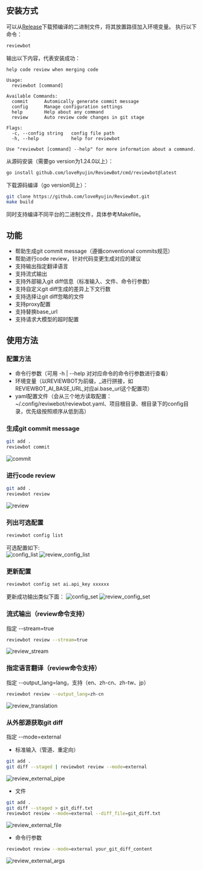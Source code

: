 ## 安装方式
可以从[Release](https://github.com/loveRyujin/ReviewBot/Release)下载预编译的二进制文件，将其放置路径加入环境变量。
执行以下命令：
```sh
reviewbot
```  

输出以下内容，代表安装成功：
```
help code review when merging code

Usage:
  reviewbot [command]

Available Commands:
  commit      Automically generate commit message
  config      Manage configuration settings
  help        Help about any command
  review      Auto review code changes in git stage

Flags:
  -c, --config string   config file path
  -h, --help            help for reviewbot

Use "reviewbot [command] --help" for more information about a command.
```  

从源码安装（需要go version为1.24.0以上）：
```sh
go install github.com/loveRyujin/ReviewBot/cmd/reviewbot@latest
```

下载源码编译（go version同上）：
```sh
git clone https://github.com/loveRyujin/ReviewBot.git
make build
```
同时支持编译不同平台的二进制文件，具体参考Makefile。

## 功能
- 帮助生成git commit message（遵循conventional commits规范）
- 帮助进行code review，针对代码变更生成对应的建议
- 支持输出指定翻译语言
- 支持流式输出
- 支持外部输入git diff信息（标准输入、文件、命令行参数）
- 支持自定义git diff生成的差异上下文行数
- 支持选择让git diff忽略的文件
- 支持proxy配置
- 支持替换base_url
- 支持请求大模型的超时配置

## 使用方法
### 配置方法
- 命令行参数（可用 -h | --help 对对应命令的命令行参数进行查看）
- 环境变量（以REVIEWBOT为前缀，_进行拼接，如REVIEWBOT_AI_BASE_URL,对应ai.base_url这个配置项）
- yaml配置文件（会从三个地方读取配置：~/.config/reviwebot/reviewbot.yaml、项目根目录、根目录下的config目录，优先级按照顺序从低到高）

### 生成git commit message
```sh
git add .
reviewbot commit
```
![commit](./images/commit.gif)
  
### 进行code review
```sh
git add .
reviewbot review
```
![review](./images/review.gif)

### 列出可选配置
```sh
reviewbot config list
```
可选配置如下:  
![config_list](./images/config_list.png)
![review_config_list](./images/review_config_list.gif)


### 更新配置
```sh
reviewbot config set ai.api_key xxxxxx
```
更新成功输出类似下面：
![config_set](./images/config_set.png)
![review_config_set](./images/review_config_set.gif)
### 流式输出（review命令支持）
指定 --stream=true
```sh
reviewbot review --stream=true
```
![review_stream](./images/review_stream.gif)
### 指定语言翻译（review命令支持）
指定 --output_lang=lang，支持（en、zh-cn、zh-tw、jp）  

```sh
reviewbot review --output_lang=zh-cn
```
![review_translation](./images/review_translation.gif)
### 从外部源获取git diff
指定 --mode=external  

- 标准输入（管道、重定向）
```sh
git add .
git diff --staged | reviewbot review --mode=external
```
![review_external_pipe](./images/review_external_pipe.gif)
- 文件
```sh
git add .
git diff --staged > git_diff.txt
reviewbot review --mode=external --diff_file=git_diff.txt
```
![review_external_file](./images/review_external_file.gif)
- 命令行参数
```sh
reviewbot review --mode=external your_git_diff_content
```
![review_external_args](./images/review_external_args.gif)